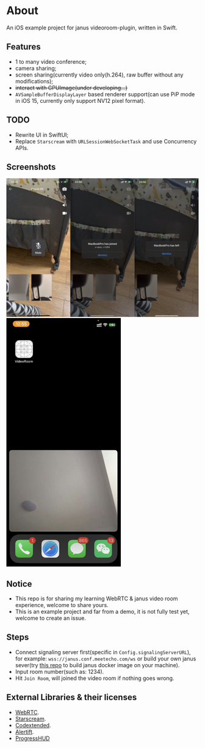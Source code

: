 # About
An iOS example project for janus videoroom-plugin, written in Swift.

## Features

- 1 to many video conference;
- camera sharing;
- screen sharing(currently video only(h.264), raw buffer without any modifications);
- ~~interact with GPUImage(under developing...)~~
- `AVSampleBufferDisplayLayer` based renderer support(can use PiP mode in iOS 15, currently only support NV12 pixel format).

## TODO

- Rewrite UI in SwiftUI;
- Replace `Starscream` with `URLSessionWebSocketTask` and use Concurrency APIs.

## Screenshots

![Video Room](resource/screenshot%402x.png)
<img src="resource/screenshot_pip.PNG" width="300">

## Notice

- This repo is for sharing my learning WebRTC & janus video room experience, welcome to share yours.
- This is an example project and far from a demo, it is not fully test yet, welcome to create an issue.

## Steps

- Connect signaling server first(specific in `Config.signalingServerURL`), 
for example: `wss://janus.conf.meetecho.com/ws` or 
build your own janus sever(try [this repo](https://github.com/Meonardo/janus-docker) to build janus docker image on your machine).
- Input room number(such as: 1234).
- Hit `Join Room`, will joined the video room if nothing goes wrong.

## External Libraries & their licenses
- [WebRTC](https://github.com/Meonardo/WebRTC.git).
- [Starscream](https://github.com/daltoniam/Starscream).
- [Codextended](https://github.com/JohnSundell/Codextended). 
- [Alertift](https://github.com/sgr-ksmt/Alertift).
- [ProgressHUD](https://github.com/relatedcode/ProgressHUD)
